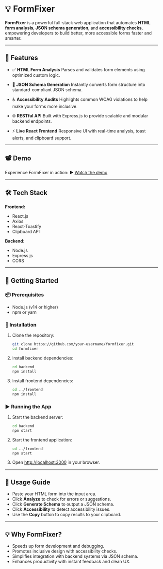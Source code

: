 # 💡 FormFixer

**FormFixer** is a powerful full-stack web application that automates **HTML form analysis**, **JSON schema generation**, and **accessibility checks**, empowering developers to build better, more accessible forms faster and smarter.

---

## 🎯 Features

* ✅ **HTML Form Analysis**
  Parses and validates form elements using optimized custom logic.

* 🧩 **JSON Schema Generation**
  Instantly converts form structure into standard-compliant JSON schema.

* ♿ **Accessibility Audits**
  Highlights common WCAG violations to help make your forms more inclusive.

* 🌐 **RESTful API**
  Built with Express.js to provide scalable and modular backend endpoints.

* ⚡ **Live React Frontend**
  Responsive UI with real-time analysis, toast alerts, and clipboard support.

---

## 📽️ Demo

Experience FormFixer in action:
▶️ [Watch the demo](https://github.com/user-attachments/assets/762f5ba8-b650-47e9-82f5-0b287ca26ff3c)

---

## 🛠 Tech Stack

**Frontend:**

* React.js
* Axios
* React-Toastify
* Clipboard API

**Backend:**

* Node.js
* Express.js
* CORS

---

## 🚀 Getting Started

### 📦 Prerequisites

* Node.js (v14 or higher)
* npm or yarn

### 🔧 Installation

1. Clone the repository:

   ```bash
   git clone https://github.com/your-username/formfixer.git
   cd formfixer
   ```

2. Install backend dependencies:

   ```bash
   cd backend
   npm install
   ```

3. Install frontend dependencies:

   ```bash
   cd ../frontend
   npm install
   ```

### ▶️ Running the App

1. Start the backend server:

   ```bash
   cd backend
   npm start
   ```

2. Start the frontend application:

   ```bash
   cd ../frontend
   npm start
   ```

3. Open [http://localhost:3000](http://localhost:3000) in your browser.

---

## 🧪 Usage Guide

* Paste your HTML form into the input area.
* Click **Analyze** to check for errors or suggestions.
* Click **Generate Schema** to output a JSON schema.
* Click **Accessibility** to detect accessibility issues.
* Use the **Copy** button to copy results to your clipboard.

---

## 💡 Why FormFixer?

* Speeds up form development and debugging.
* Promotes inclusive design with accessibility checks.
* Simplifies integration with backend systems via JSON schema.
* Enhances productivity with instant feedback and clean UX.

